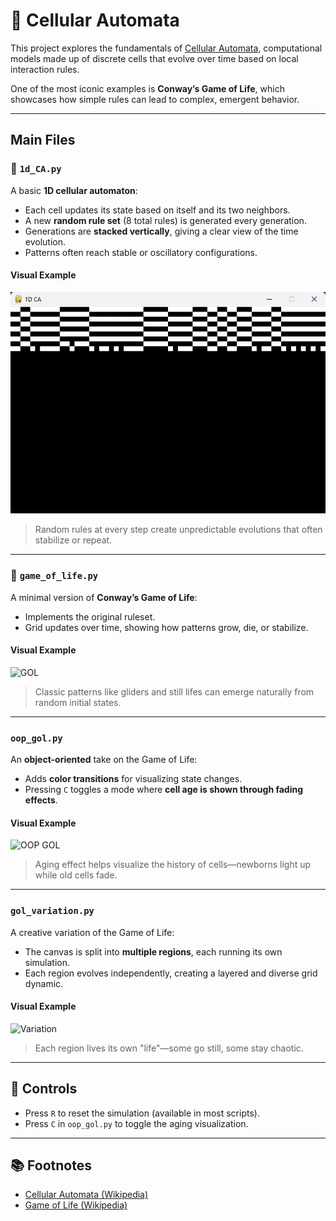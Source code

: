 # 🧬 Cellular Automata

This project explores the fundamentals of [Cellular Automata](https://en.wikipedia.org/wiki/Cellular_automaton), computational models made up of discrete cells that evolve over time based on local interaction rules.

One of the most iconic examples is **Conway’s Game of Life**, which showcases how simple rules can lead to complex, emergent behavior.

---

## Main Files

### 🔲 `1d_CA.py`

A basic **1D cellular automaton**:

- Each cell updates its state based on itself and its two neighbors.
- A new **random rule set** (8 total rules) is generated every generation.
- Generations are **stacked vertically**, giving a clear view of the time evolution.
- Patterns often reach stable or oscillatory configurations.

#### Visual Example

![1D CA](gifs/1d_ca.gif)

> Random rules at every step create unpredictable evolutions that often stabilize or repeat.

---

### 🧠 `game_of_life.py`

A minimal version of **Conway’s Game of Life**:

- Implements the original ruleset.
- Grid updates over time, showing how patterns grow, die, or stabilize.

#### Visual Example

![GOL](gifs/game_of_life.gif)

> Classic patterns like gliders and still lifes can emerge naturally from random initial states.

---

### `oop_gol.py`

An **object-oriented** take on the Game of Life:

- Adds **color transitions** for visualizing state changes.
- Pressing `C` toggles a mode where **cell age is shown through fading effects**.

#### Visual Example

![OOP GOL](gifs/oop_gol.gif)

> Aging effect helps visualize the history of cells—newborns light up while old cells fade.

---

### `gol_variation.py`

A creative variation of the Game of Life:

- The canvas is split into **multiple regions**, each running its own simulation.
- Each region evolves independently, creating a layered and diverse grid dynamic.

#### Visual Example

![Variation](gifs/gol_variation.gif)

> Each region lives its own "life"—some go still, some stay chaotic.

---

## 🔄 Controls

- Press `R` to reset the simulation (available in most scripts).
- Press `C` in `oop_gol.py` to toggle the aging visualization.

---

## 📚 Footnotes

- [Cellular Automata (Wikipedia)](https://en.wikipedia.org/wiki/Cellular_automaton)  
- [Game of Life (Wikipedia)](https://en.wikipedia.org/wiki/Conway%27s_Game_of_Life)
